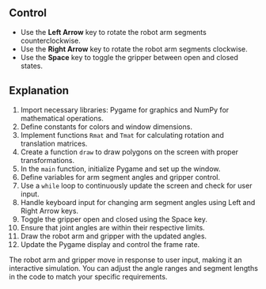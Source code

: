 ## Control

- Use the **Left Arrow** key to rotate the robot arm segments counterclockwise.
- Use the **Right Arrow** key to rotate the robot arm segments clockwise.
- Use the **Space** key to toggle the gripper between open and closed states.

## Explanation

1. Import necessary libraries: Pygame for graphics and NumPy for mathematical operations.
2. Define constants for colors and window dimensions.
3. Implement functions `Rmat` and `Tmat` for calculating rotation and translation matrices.
4. Create a function `draw` to draw polygons on the screen with proper transformations.
5. In the `main` function, initialize Pygame and set up the window.
6. Define variables for arm segment angles and gripper control.
7. Use a `while` loop to continuously update the screen and check for user input.
8. Handle keyboard input for changing arm segment angles using Left and Right Arrow keys.
9. Toggle the gripper open and closed using the Space key.
10. Ensure that joint angles are within their respective limits.
11. Draw the robot arm and gripper with the updated angles.
12. Update the Pygame display and control the frame rate.

The robot arm and gripper move in response to user input, making it an interactive simulation. You can adjust the angle ranges and segment lengths in the code to match your specific requirements.
